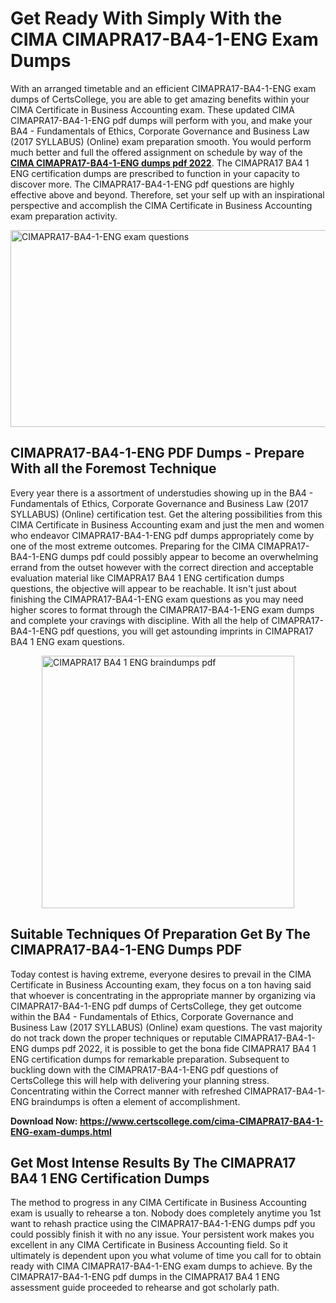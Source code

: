 <h1><strong>Get Ready With Simply With the CIMA CIMAPRA17-BA4-1-ENG Exam Dumps&nbsp;</strong></h1>
<p><span style="font-weight: 400;">With an arranged timetable and an efficient  CIMAPRA17-BA4-1-ENG exam dumps of CertsCollege, you are able to get amazing benefits within your CIMA Certificate in Business Accounting exam. These updated CIMA CIMAPRA17-BA4-1-ENG pdf dumps will perform with you, and make your BA4 - Fundamentals of Ethics, Corporate Governance and Business Law (2017 SYLLABUS) (Online) exam preparation smooth. You would perform much better and full the offered assignment on schedule by way of the <strong><a href="https://www.certscollege.com/cima-CIMAPRA17-BA4-1-ENG-exam-dumps.html">CIMA CIMAPRA17-BA4-1-ENG dumps pdf 2022</a></strong>. The CIMAPRA17 BA4 1 ENG certification dumps are prescribed to function in your capacity to discover more. The  CIMAPRA17-BA4-1-ENG pdf questions are highly effective above and beyond. Therefore, set your self up with an inspirational perspective and accomplish the CIMA Certificate in Business Accounting exam preparation activity.&nbsp;</span></p>
<p><span style="font-weight: 400;"><img style="display: block; margin-left: auto; margin-right: auto;" src="https://i.ibb.co/CPDK3ps/Yellow-and-Blue-Initiative-Blog-Banner.png" alt="CIMAPRA17-BA4-1-ENG exam questions" width="559" height="315" /></span></p>
<h2><strong>CIMAPRA17-BA4-1-ENG PDF Dumps - Prepare With all the Foremost Technique</strong></h2>
<p><span style="font-weight: 400;">Every year there is a assortment of understudies showing up in the BA4 - Fundamentals of Ethics, Corporate Governance and Business Law (2017 SYLLABUS) (Online) certification test. Get the altering possibilities from this CIMA Certificate in Business Accounting exam and just the men and women who endeavor CIMAPRA17-BA4-1-ENG pdf dumps appropriately come by one of the most extreme outcomes. Preparing for the CIMA CIMAPRA17-BA4-1-ENG dumps pdf could possibly appear to become an overwhelming errand from the outset however with the correct direction and acceptable evaluation material like CIMAPRA17 BA4 1 ENG certification dumps questions, the objective will appear to be reachable. It isn't just about finishing the CIMAPRA17-BA4-1-ENG exam questions as you may need higher scores to format through the CIMAPRA17-BA4-1-ENG exam dumps and complete your cravings with discipline. With all the help of CIMAPRA17-BA4-1-ENG pdf questions, you will get astounding imprints in CIMAPRA17 BA4 1 ENG exam questions.</span></p>
<p><span style="font-weight: 400;"><a href="https://tinyurl.com/ybjj2e3k"><img style="display: block; margin-left: auto; margin-right: auto;" src="https://i.ibb.co/9tMrhdY/Teacher-Appreciation-Invitation.png" alt="CIMAPRA17 BA4 1 ENG braindumps pdf " width="404" height="404" /></a></span></p>
<h2><strong>Suitable Techniques Of Preparation Get By The CIMAPRA17-BA4-1-ENG Dumps PDF</strong></h2>
<p><span style="font-weight: 400;">Today contest is having extreme, everyone desires to prevail in the CIMA Certificate in Business Accounting exam, they focus on a ton having said that whoever is concentrating in the appropriate manner by organizing via CIMAPRA17-BA4-1-ENG pdf dumps of CertsCollege, they get outcome within the BA4 - Fundamentals of Ethics, Corporate Governance and Business Law (2017 SYLLABUS) (Online) exam questions. The vast majority do not track down the proper techniques or reputable CIMAPRA17-BA4-1-ENG dumps pdf 2022, it is possible to get the bona fide CIMAPRA17 BA4 1 ENG certification dumps for remarkable preparation. Subsequent to buckling down with the  CIMAPRA17-BA4-1-ENG pdf questions of CertsCollege this will help with delivering your planning stress. Concentrating within the Correct manner with refreshed CIMAPRA17-BA4-1-ENG braindumps is often a element of accomplishment.</span></p>
<p><span style="font-weight: 400;"><strong>Download Now: <a href="https://www.certscollege.com/cima-CIMAPRA17-BA4-1-ENG-exam-dumps.html">https://www.certscollege.com/cima-CIMAPRA17-BA4-1-ENG-exam-dumps.html</a></strong></span></p>
<h2><strong>Get Most Intense Results By The CIMAPRA17 BA4 1 ENG Certification Dumps</strong></h2>
<p><span style="font-weight: 400;">The method to progress in any CIMA Certificate in Business Accounting exam is usually to rehearse a ton. Nobody does completely anytime you 1st want to rehash practice using the CIMAPRA17-BA4-1-ENG dumps pdf you could possibly finish it with no any issue. Your persistent work makes you excellent in any CIMA Certificate in Business Accounting field. So it ultimately is dependent upon you what volume of time you call for to obtain ready with CIMA CIMAPRA17-BA4-1-ENG exam dumps to achieve. By the CIMAPRA17-BA4-1-ENG pdf dumps in the CIMAPRA17 BA4 1 ENG assessment guide proceeded to rehearse and got scholarly path.</span></p>
